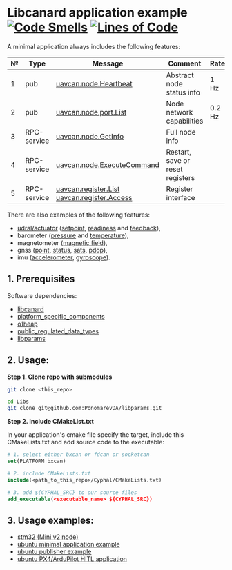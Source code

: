 # Libcanard application example [![Code Smells](https://sonarcloud.io/api/project_badges/measure?project=RaccoonlabDev_libcanard_stm32_cyphal&metric=code_smells)](https://sonarcloud.io/summary/new_code?id=RaccoonlabDev_libcanard_stm32_cyphal) [![Lines of Code](https://sonarcloud.io/api/project_badges/measure?project=RaccoonlabDev_libcanard_stm32_cyphal&metric=ncloc)](https://sonarcloud.io/summary/new_code?id=RaccoonlabDev_libcanard_stm32_cyphal)

A minimal application always includes the following features:

| № | Type      | Message  | Comment | Rate |
| - | --------- | -------- | ------- | ---- |
| 1 | pub | [uavcan.node.Heartbeat](https://github.com/OpenCyphal/public_regulated_data_types/blob/master/uavcan/node/7509.Heartbeat.1.0.dsdl) | Abstract node status info | 1 Hz |
| 2 | pub | [uavcan.node.port.List](https://github.com/OpenCyphal/public_regulated_data_types/blob/master/uavcan/node/port/7510.List.0.1.dsdl) | Node network capabilities | 0.2 Hz |
| 3 | RPC-service | [uavcan.node.GetInfo](https://github.com/OpenCyphal/public_regulated_data_types/blob/master/uavcan/node/430.GetInfo.1.0.dsdl) | Full node info | |
| 4 | RPC-service | [uavcan.node.ExecuteCommand](https://github.com/OpenCyphal/public_regulated_data_types/blob/master/uavcan/node/435.ExecuteCommand.1.0.dsdl) | Restart, save or reset registers |
| 5 | RPC-service | [uavcan.register.List](https://github.com/OpenCyphal/public_regulated_data_types/blob/master/uavcan/register/385.List.1.0.dsdl) </br> [uavcan.register.Access](https://github.com/OpenCyphal/public_regulated_data_types/blob/master/uavcan/register/384.Access.1.0.dsdl) | Register interface |


There are also examples of the following features:

- [udral/actuator](https://github.com/OpenCyphal/public_regulated_data_types/tree/master/reg/udral/service/actuator) ([setpoint](https://github.com/OpenCyphal/public_regulated_data_types/blob/master/reg/udral/service/actuator/common/sp/Vector4.0.1.dsdl), [readiness](https://github.com/OpenCyphal/public_regulated_data_types/blob/master/reg/udral/service/common/Readiness.0.1.dsdl) and [feedback](https://github.com/OpenCyphal/public_regulated_data_types/blob/master/reg/udral/service/actuator/common/Feedback.0.1.dsdl)),
- barometer ([pressure](https://github.com/OpenCyphal/public_regulated_data_types/blob/master/uavcan/si/sample/pressure/Scalar.1.0.dsdl) and [temperature](https://github.com/OpenCyphal/public_regulated_data_types/blob/master/uavcan/si/sample/temperature/Scalar.1.0.dsdl)),
- magnetometer ([magnetic field](https://github.com/OpenCyphal/public_regulated_data_types/blob/master/uavcan/si/sample/magnetic_field_strength/Vector3.1.0.dsdl)),
- gnss ([point](https://github.com/OpenCyphal/public_regulated_data_types/blob/master/reg/udral/physics/kinematics/geodetic/PointStateVarTs.0.1.dsdl), [status](https://github.com/OpenCyphal/public_regulated_data_types/blob/master/uavcan/primitive/scalar/Integer16.1.0.dsdl), [sats](https://github.com/OpenCyphal/public_regulated_data_types/blob/master/uavcan/primitive/scalar/Integer16.1.0.dsdl), [pdop](https://github.com/OpenCyphal/public_regulated_data_types/blob/master/uavcan/primitive/scalar/Integer16.1.0.dsdl)),
- imu ([accelerometer](https://github.com/OpenCyphal/public_regulated_data_types/blob/master/uavcan/si/sample/acceleration/Vector3.1.0.dsdl), [gyroscope](https://github.com/OpenCyphal/public_regulated_data_types/blob/master/uavcan/si/sample/angular_velocity/Vector3.1.0.dsdl)).

## 1. Prerequisites

Software dependencies:
- [libcanard](https://github.com/OpenCyphal/libcanard)
- [platform_specific_components](https://github.com/OpenCyphal-Garage/platform_specific_components)
- [o1heap](https://github.com/pavel-kirienko/o1heap)
- [public_regulated_data_types](https://github.com/OpenCyphal/public_regulated_data_types)
- [libparams](https://github.com/PonomarevDA/libparams/tree/main/libparams)

## 2. Usage:

**Step 1. Clone repo with submodules**

```bash
git clone <this_repo>

cd Libs
git clone git@github.com:PonomarevDA/libparams.git
```

**Step 2. Include CMakeList.txt**

In your application's cmake file specify the target, include this CMakeLists.txt and add source code to the executable:

```cmake
# 1. select either bxcan or fdcan or socketcan
set(PLATFORM bxcan)

# 2. include CMakeLists.txt
include(<path_to_this_repo>/Cyphal/CMakeLists.txt)

# 3. add ${CYPHAL_SRC} to our source files
add_executable(<executable_name> ${CYPHAL_SRC})
```

## 3. Usage examples:

- [stm32 (Mini v2 node)](https://github.com/RaccoonlabDev/mini_v2_node)
- [ubuntu minimal application example](examples/ubuntu_minimal)
- [ubuntu publisher example](examples/ubuntu_publisher_example)
- [ubuntu PX4/ArduPilot HITL application](https://github.com/RaccoonlabDev/cyphal_communicator)
